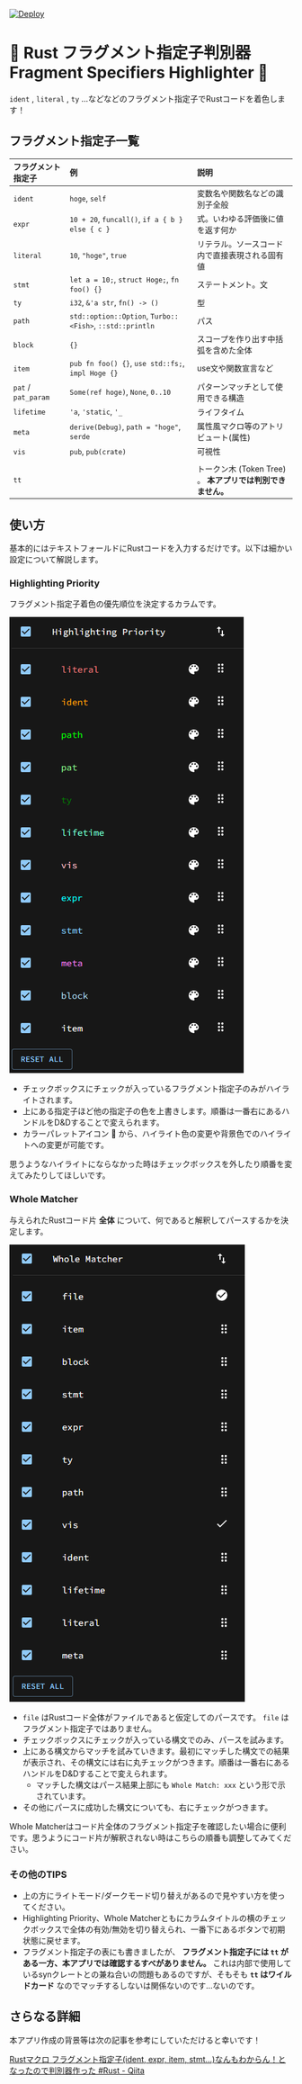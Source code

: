 [![Deploy](https://github.com/anotherhollow1125/coloring_rust/actions/workflows/deploy.yaml/badge.svg)](https://github.com/anotherhollow1125/coloring_rust/actions/workflows/deploy.yaml)

# 🎨 Rust フラグメント指定子判別器 Fragment Specifiers Highlighter 🎨

`ident` , `literal` , `ty` ...などなどのフラグメント指定子でRustコードを着色します！

## フラグメント指定子一覧

| フラグメント指定子 | 例 | 説明 |
|:---------------|:---|:-----|
| `ident` | `hoge`, `self` | 変数名や関数名などの識別子全般 |
| `expr` | `10 + 20`, `funcall()`, `if a { b } else { c }` | 式。いわゆる評価後に値を返す何か |
| `literal` | `10`, `"hoge"`, `true` | リテラル。ソースコード内で直接表現される固有値 |
| `stmt` | `let a = 10;`, `struct Hoge;`, `fn foo() {}` | ステートメント。文 |
| `ty` | `i32`, `&'a str`, `fn() -> ()` | 型 |
| `path` | `std::option::Option`, `Turbo::<Fish>`, `::std::println` | パス |
| `block` | `{}` | スコープを作り出す中括弧を含めた全体 |
| `item` | `pub fn foo() {}`, `use std::fs;`, `impl Hoge {}` | use文や関数宣言など |
| `pat` / `pat_param` | `Some(ref hoge)`, `None`, `0..10` | パターンマッチとして使用できる構造 |
| `lifetime` | `'a`, `'static`, `'_` | ライフタイム |
| `meta` | `derive(Debug)`, `path = "hoge"`, `serde` | 属性風マクロ等のアトリビュート(属性) |
| `vis` | `pub`, `pub(crate)` | 可視性 |
||||
| `tt` || トークン木 (Token Tree) 。 **本アプリでは判別できません。** |

## 使い方

基本的にはテキストフォールドにRustコードを入力するだけです。以下は細かい設定について解説します。

### Highlighting Priority

フラグメント指定子着色の優先順位を決定するカラムです。

![Highlighiting_Priority.png](./.github/Highlighting_Priority.png)

- チェックボックスにチェックが入っているフラグメント指定子のみがハイライトされます。
- 上にある指定子ほど他の指定子の色を上書きします。順番は一番右にあるハンドルをD&Dすることで変えられます。
- カラーパレットアイコン 🎨 から、ハイライト色の変更や背景色でのハイライトへの変更が可能です。

思うようなハイライトにならなかった時はチェックボックスを外したり順番を変えてみたりしてほしいです。

### Whole Matcher

与えられたRustコード片 **全体** について、何であると解釈してパースするかを決定します。

![Whole_Matcher.png](./.github/Whole_Matcher.png)

- `file` はRustコード全体がファイルであると仮定してのパースです。 `file` はフラグメント指定子ではありません。
- チェックボックスにチェックが入っている構文でのみ、パースを試みます。
- 上にある構文からマッチを試みていきます。最初にマッチした構文での結果が表示され、その構文には右に丸チェックがつきます。順番は一番右にあるハンドルをD&Dすることで変えられます。
  - マッチした構文はパース結果上部にも `Whole Match: xxx` という形で示されています。
- その他にパースに成功した構文についても、右にチェックがつきます。

Whole Matcherはコード片全体のフラグメント指定子を確認したい場合に便利です。思うようにコード片が解釈されない時はこちらの順番も調整してみてください。

### その他のTIPS

- 上の方にライトモード/ダークモード切り替えがあるので見やすい方を使ってください。
- Highlighting Priority、Whole Matcherともにカラムタイトルの横のチェックボックスで全体の有効/無効を切り替えられ、一番下にあるボタンで初期状態に戻せます。
- フラグメント指定子の表にも書きましたが、 **フラグメント指定子には `tt` がある一方、本アプリでは確認するすべがありません。** これは内部で使用しているsynクレートとの兼ね合いの問題もあるのですが、そもそも **`tt` はワイルドカード** なのでマッチするしないは関係ないのです...ないのです。

## さらなる詳細

本アプリ作成の背景等は次の記事を参考にしていただけると幸いです！

[Rustマクロ フラグメント指定子(ident, expr, item, stmt...)なんもわからん！となったので判別器作った #Rust - Qiita](https://qiita.com/namn1125/items/93461ddf93277b79a96f)